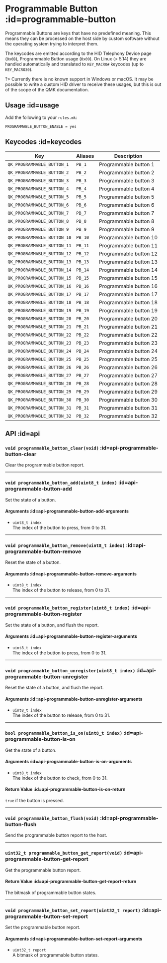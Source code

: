# Programmable Button :id=programmable-button

Programmable Buttons are keys that have no predefined meaning. This means they can be processed on the host side by custom software without the operating system trying to interpret them.

The keycodes are emitted according to the HID Telephony Device page (`0x0B`), Programmable Button usage (`0x09`). On Linux (> 5.14) they are handled automatically and translated to `KEY_MACRO#` keycodes (up to `KEY_MACRO30`).

?> Currently there is no known support in Windows or macOS. It may be possible to write a custom HID driver to receive these usages, but this is out of the scope of the QMK documentation.

## Usage :id=usage

Add the following to your `rules.mk`:

```make
PROGRAMMABLE_BUTTON_ENABLE = yes
```

## Keycodes :id=keycodes

|Key                        |Aliases|Description           |
|---------------------------|-------|----------------------|
|`QK_PROGRAMMABLE_BUTTON_1` |`PB_1` |Programmable button 1 |
|`QK_PROGRAMMABLE_BUTTON_2` |`PB_2` |Programmable button 2 |
|`QK_PROGRAMMABLE_BUTTON_3` |`PB_3` |Programmable button 3 |
|`QK_PROGRAMMABLE_BUTTON_4` |`PB_4` |Programmable button 4 |
|`QK_PROGRAMMABLE_BUTTON_5` |`PB_5` |Programmable button 5 |
|`QK_PROGRAMMABLE_BUTTON_6` |`PB_6` |Programmable button 6 |
|`QK_PROGRAMMABLE_BUTTON_7` |`PB_7` |Programmable button 7 |
|`QK_PROGRAMMABLE_BUTTON_8` |`PB_8` |Programmable button 8 |
|`QK_PROGRAMMABLE_BUTTON_9` |`PB_9` |Programmable button 9 |
|`QK_PROGRAMMABLE_BUTTON_10`|`PB_10`|Programmable button 10|
|`QK_PROGRAMMABLE_BUTTON_11`|`PB_11`|Programmable button 11|
|`QK_PROGRAMMABLE_BUTTON_12`|`PB_12`|Programmable button 12|
|`QK_PROGRAMMABLE_BUTTON_13`|`PB_13`|Programmable button 13|
|`QK_PROGRAMMABLE_BUTTON_14`|`PB_14`|Programmable button 14|
|`QK_PROGRAMMABLE_BUTTON_15`|`PB_15`|Programmable button 15|
|`QK_PROGRAMMABLE_BUTTON_16`|`PB_16`|Programmable button 16|
|`QK_PROGRAMMABLE_BUTTON_17`|`PB_17`|Programmable button 17|
|`QK_PROGRAMMABLE_BUTTON_18`|`PB_18`|Programmable button 18|
|`QK_PROGRAMMABLE_BUTTON_19`|`PB_19`|Programmable button 19|
|`QK_PROGRAMMABLE_BUTTON_20`|`PB_20`|Programmable button 20|
|`QK_PROGRAMMABLE_BUTTON_21`|`PB_21`|Programmable button 21|
|`QK_PROGRAMMABLE_BUTTON_22`|`PB_22`|Programmable button 22|
|`QK_PROGRAMMABLE_BUTTON_23`|`PB_23`|Programmable button 23|
|`QK_PROGRAMMABLE_BUTTON_24`|`PB_24`|Programmable button 24|
|`QK_PROGRAMMABLE_BUTTON_25`|`PB_25`|Programmable button 25|
|`QK_PROGRAMMABLE_BUTTON_26`|`PB_26`|Programmable button 26|
|`QK_PROGRAMMABLE_BUTTON_27`|`PB_27`|Programmable button 27|
|`QK_PROGRAMMABLE_BUTTON_28`|`PB_28`|Programmable button 28|
|`QK_PROGRAMMABLE_BUTTON_29`|`PB_29`|Programmable button 29|
|`QK_PROGRAMMABLE_BUTTON_30`|`PB_30`|Programmable button 30|
|`QK_PROGRAMMABLE_BUTTON_31`|`PB_31`|Programmable button 31|
|`QK_PROGRAMMABLE_BUTTON_32`|`PB_32`|Programmable button 32|

## API :id=api

### `void programmable_button_clear(void)` :id=api-programmable-button-clear

Clear the programmable button report.

---

### `void programmable_button_add(uint8_t index)` :id=api-programmable-button-add

Set the state of a button.

#### Arguments :id=api-programmable-button-add-arguments

 - `uint8_t index`  
   The index of the button to press, from 0 to 31.

---

### `void programmable_button_remove(uint8_t index)` :id=api-programmable-button-remove

Reset the state of a button.

#### Arguments :id=api-programmable-button-remove-arguments

 - `uint8_t index`  
   The index of the button to release, from 0 to 31.

---

### `void programmable_button_register(uint8_t index)` :id=api-programmable-button-register

Set the state of a button, and flush the report.

#### Arguments :id=api-programmable-button-register-arguments

 - `uint8_t index`  
   The index of the button to press, from 0 to 31.

---

### `void programmable_button_unregister(uint8_t index)` :id=api-programmable-button-unregister

Reset the state of a button, and flush the report.

#### Arguments :id=api-programmable-button-unregister-arguments

 - `uint8_t index`  
   The index of the button to release, from 0 to 31.

---

### `bool programmable_button_is_on(uint8_t index)` :id=api-programmable-button-is-on

Get the state of a button.

#### Arguments :id=api-programmable-button-is-on-arguments

 - `uint8_t index`  
   The index of the button to check, from 0 to 31.

#### Return Value :id=api-programmable-button-is-on-return

`true` if the button is pressed.

---

### `void programmable_button_flush(void)` :id=api-programmable-button-flush

Send the programmable button report to the host.

---

### `uint32_t programmable_button_get_report(void)` :id=api-programmable-button-get-report

Get the programmable button report.

#### Return Value :id=api-programmable-button-get-report-return

The bitmask of programmable button states.

---

### `void programmable_button_set_report(uint32_t report)` :id=api-programmable-button-set-report

Set the programmable button report.

#### Arguments :id=api-programmable-button-set-report-arguments

 - `uint32_t report`  
   A bitmask of programmable button states.
